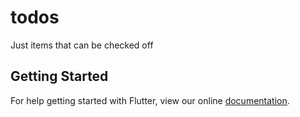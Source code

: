 # todos

Just items that can be checked off

## Getting Started

For help getting started with Flutter, view our online
[documentation](http://flutter.io/).
